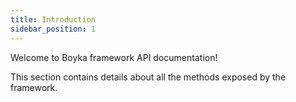 ```yaml
---
title: Introduction
sidebar_position: 1
---
```


Welcome to Boyka framework API documentation!

This section contains details about all the methods exposed by the framework.
